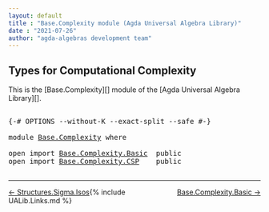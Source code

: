 ```yaml
---
layout: default
title : "Base.Complexity module (Agda Universal Algebra Library)"
date : "2021-07-26"
author: "agda-algebras development team"
---
```


## <a id="types-for-computational-complexity">Types for Computational Complexity</a>

This is the [Base.Complexity][] module of the [Agda Universal Algebra Library][].

<pre class="Agda">

<a id="336" class="Symbol">{-#</a> <a id="340" class="Keyword">OPTIONS</a> <a id="348" class="Pragma">--without-K</a> <a id="360" class="Pragma">--exact-split</a> <a id="374" class="Pragma">--safe</a> <a id="381" class="Symbol">#-}</a>

<a id="386" class="Keyword">module</a> <a id="393" href="Base.Complexity.html" class="Module">Base.Complexity</a> <a id="409" class="Keyword">where</a>

<a id="416" class="Keyword">open</a> <a id="421" class="Keyword">import</a> <a id="428" href="Base.Complexity.Basic.html" class="Module">Base.Complexity.Basic</a>  <a id="451" class="Keyword">public</a>
<a id="458" class="Keyword">open</a> <a id="463" class="Keyword">import</a> <a id="470" href="Base.Complexity.CSP.html" class="Module">Base.Complexity.CSP</a>    <a id="493" class="Keyword">public</a>

</pre>

--------------------------------

<span style="float:left;">[← Structures.Sigma.Isos](Structures.Sigma.Isos.html)</span>
<span style="float:right;">[Base.Complexity.Basic →](Base.Complexity.Basic.html)</span>

{% include UALib.Links.md %}
